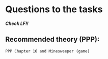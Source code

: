 # Questions to the tasks

***Check LF!!*** 

## Recommended theory (PPP):
```
PPP Chapter 16 and Minesweeper (game)
